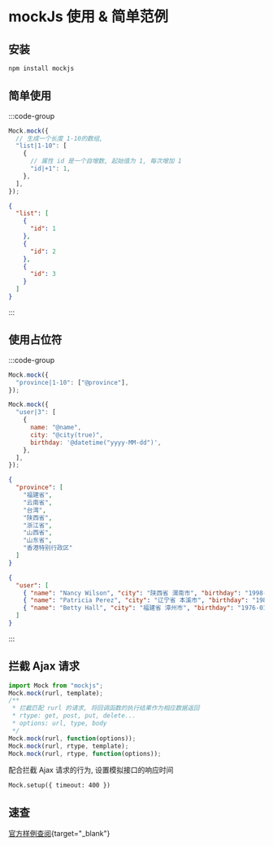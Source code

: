 # mockJs 使用 & 简单范例

## 安装

```sh
npm install mockjs
```

## 简单使用

:::code-group

```js [template]
Mock.mock({
  // 生成一个长度 1-10的数组,
  "list|1-10": [
    {
      // 属性 id 是一个自增数, 起始值为 1, 每次增加 1
      "id|+1": 1,
    },
  ],
});
```

```json [result]
{
  "list": [
    {
      "id": 1
    },
    {
      "id": 2
    },
    {
      "id": 3
    }
  ]
}
```

:::

## 使用占位符

:::code-group

```js [template]
Mock.mock({
  "province|1-10": ["@province"],
});

Mock.mock({
  "user|3": [
    {
      name: "@name",
      city: "@city(true)",
      birthday: '@datetime("yyyy-MM-dd")',
    },
  ],
});
```

```json [result]
{
  "province": [
    "福建省",
    "云南省",
    "台湾",
    "陕西省",
    "浙江省",
    "山西省",
    "山东省",
    "香港特别行政区"
  ]
}

{
  "user": [
    { "name": "Nancy Wilson", "city": "陕西省 渭南市", "birthday": "1998-08-06" },
    { "name": "Patricia Perez", "city": "辽宁省 本溪市", "birthday": "1982-06-24" },
    { "name": "Betty Hall", "city": "福建省 漳州市", "birthday": "1976-01-20" }
  ]
}
```

:::

## 拦截 Ajax 请求

```js
import Mock from "mockjs";
Mock.mock(rurl, template);
/**
 * 拦截匹配 rurl 的请求, 将回调函数的执行结果作为相应数据返回
 * rtype: get, post, put, delete...
 * options: url, type, body
 */
Mock.mock(rurl, function(options));
Mock.mock(rurl, rtype, template);
Mock.mock(rurl, rtype, function(options));
```

配合拦截 Ajax 请求的行为, 设置模拟接口的响应时间

`Mock.setup({ timeout: 400 })`

## 速查

[官方样例查阅](http://mockjs.com/examples.html){target="_blank"}
